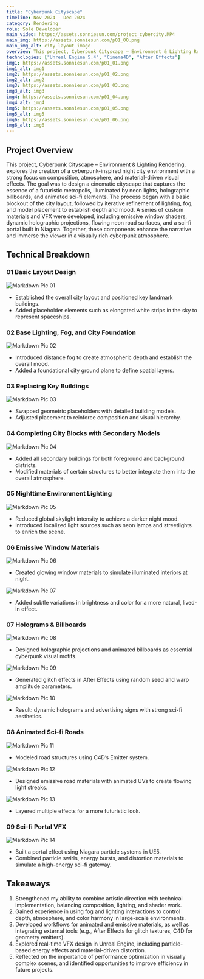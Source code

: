 ```yaml
---
title: "Cyberpunk Cityscape"
timeline: Nov 2024 - Dec 2024
category: Rendering
role: Sole Developer
main_video: https://assets.sonniesun.com/project_cybercity.MP4
main_img: https://assets.sonniesun.com/p01_00.png
main_img_alt: city layout image
overview: This project, Cyberpunk Cityscape – Environment & Lighting Rendering, explores the creation of a cyberpunk-inspired night city environment with a strong focus on composition, atmosphere, and material-driven visual effects.
technologies: ["Unreal Engine 5.4", "Cinema4D", "After Effects"]
img1: https://assets.sonniesun.com/p01_01.png
img1_alt: img1
img2: https://assets.sonniesun.com/p01_02.png
img2_alt: img2
img3: https://assets.sonniesun.com/p01_03.png
img3_alt: img3
img4: https://assets.sonniesun.com/p01_04.png
img4_alt: img4
img5: https://assets.sonniesun.com/p01_05.png
img5_alt: img5
img6: https://assets.sonniesun.com/p01_06.png
img6_alt: img6
---
```


## Project Overview

This project, Cyberpunk Cityscape – Environment & Lighting Rendering, explores the creation of a cyberpunk-inspired night city environment with a strong focus on composition, atmosphere, and material-driven visual effects.
The goal was to design a cinematic cityscape that captures the essence of a futuristic metropolis, illuminated by neon lights, holographic billboards, and animated sci-fi elements. The process began with a basic blockout of the city layout, followed by iterative refinement of lighting, fog, and model placement to establish depth and mood.
A series of custom materials and VFX were developed, including emissive window shaders, dynamic holographic projections, flowing neon road surfaces, and a sci-fi portal built in Niagara. Together, these components enhance the narrative and immerse the viewer in a visually rich cyberpunk atmosphere.

## Technical Breakdown

### 01 Basic Layout Design

<img src="https://assets.sonniesun.com/p01_c_01.png" alt="Markdown Pic 01" style="display: block; max-width: min(100%, 800px); height: auto;" />

- Established the overall city layout and positioned key landmark buildings.
- Added placeholder elements such as elongated white strips in the sky to represent spaceships.

### 02 Base Lighting, Fog, and City Foundation

<img src="https://assets.sonniesun.com/p01_c_02.png" alt="Markdown Pic 02" style="display: block; max-width: min(100%, 800px); height: auto;" />

- Introduced distance fog to create atmospheric depth and establish the overall mood.
- Added a foundational city ground plane to define spatial layers.

### 03 Replacing Key Buildings

<img src="https://assets.sonniesun.com/p01_c_03.png" alt="Markdown Pic 03" style="display: block; max-width: min(100%, 800px); height: auto;" />

- Swapped geometric placeholders with detailed building models.
- Adjusted placement to reinforce composition and visual hierarchy.

### 04 Completing City Blocks with Secondary Models

<img src="https://assets.sonniesun.com/p01_c_04.png" alt="Markdown Pic 04" style="display: block; max-width: min(100%, 800px); height: auto;" />

- Added all secondary buildings for both foreground and background districts.
- Modified materials of certain structures to better integrate them into the overall atmosphere.

### 05 Nighttime Environment Lighting

<img src="https://assets.sonniesun.com/p01_c_05.png" alt="Markdown Pic 05" style="display: block; max-width: min(100%, 800px); height: auto;" />

- Reduced global skylight intensity to achieve a darker night mood.
- Introduced localized light sources such as neon lamps and streetlights to enrich the scene.

### 06 Emissive Window Materials

<img src="https://assets.sonniesun.com/p01_c_06.png" alt="Markdown Pic 06" style="display: block; max-width: min(100%, 800px); height: auto;" />

- Created glowing window materials to simulate illuminated interiors at night.

<img src="https://assets.sonniesun.com/p01_c_07.png" alt="Markdown Pic 07" style="display: block; max-width: min(100%, 300px); height: auto;" />

- Added subtle variations in brightness and color for a more natural, lived-in effect.

### 07 Holograms & Billboards

<img src="https://assets.sonniesun.com/p01_c_08.png" alt="Markdown Pic 08" style="display: block; max-width: min(100%, 800px); height: auto;" />

- Designed holographic projections and animated billboards as essential cyberpunk visual motifs.

<img src="https://assets.sonniesun.com/p01_c_09.png" alt="Markdown Pic 09" style="display: block; max-width: min(100%, 400px); height: auto;" />

- Generated glitch effects in After Effects using random seed and warp amplitude parameters.

<img src="https://assets.sonniesun.com/p01_c_10.gif" alt="Markdown Pic 10" style="display: block; max-width: min(100%, 450px); height: auto;" />

- Result: dynamic holograms and advertising signs with strong sci-fi aesthetics.

### 08 Animated Sci-fi Roads

<img src="https://assets.sonniesun.com/p01_c_11.png" alt="Markdown Pic 11" style="display: block; max-width: min(100%, 800px); height: auto;" />

- Modeled road structures using C4D’s Emitter system.

<img src="https://assets.sonniesun.com/p01_c_12.png" alt="Markdown Pic 12" style="display: block; max-width: min(100%, 700px); height: auto;" />

- Designed emissive road materials with animated UVs to create flowing light streaks.

<img src="https://assets.sonniesun.com/p01_c_13.png" alt="Markdown Pic 13" style="display: block; max-width: min(100%, 800px); height: auto;" />

- Layered multiple effects for a more futuristic look.

### 09 Sci-fi Portal VFX

<img src="https://assets.sonniesun.com/p01_c_14.jpg" alt="Markdown Pic 14" style="display: block; max-width: min(100%, 600px); height: auto;" />

- Built a portal effect using Niagara particle systems in UE5.
- Combined particle swirls, energy bursts, and distortion materials to simulate a high-energy sci-fi gateway.

## Takeaways

1. Strengthened my ability to combine artistic direction with technical implementation, balancing composition, lighting, and shader work.
2. Gained experience in using fog and lighting interactions to control depth, atmosphere, and color harmony in large-scale environments.
3. Developed workflows for animated and emissive materials, as well as integrating external tools (e.g., After Effects for glitch textures, C4D for geometry emitters).
4. Explored real-time VFX design in Unreal Engine, including particle-based energy effects and material-driven distortion.
5. Reflected on the importance of performance optimization in visually complex scenes, and identified opportunities to improve efficiency in future projects.

